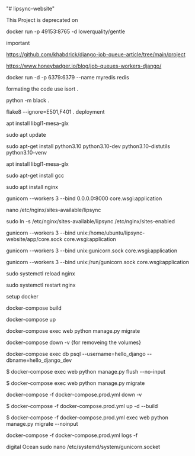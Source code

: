 "# lipsync-website" 




This Project is deprecated on

docker run -p 49153:8765 -d lowerquality/gentle


important

https://github.com/khabdrick/django-job-queue-article/tree/main/project

https://www.honeybadger.io/blog/job-queues-workers-django/

docker run -d -p 6379:6379 --name myredis redis

formating the code use
isort .

python -m black .

flake8 --ignore=E501,F401 .
deployment

apt install libgl1-mesa-glx

sudo apt update

sudo apt-get install python3.10 python3.10-dev python3.10-distutils python3.10-venv

apt install libgl1-mesa-glx

sudo apt-get install gcc

sudo apt install nginx

gunicorn --workers 3 --bind 0.0.0.0:8000 core.wsgi:application

nano /etc/nginx/sites-available/lipsync

sudo ln -s /etc/nginx/sites-available/lipsync /etc/nginx/sites-enabled


gunicorn --workers 3 --bind unix:/home/ubuntu/lipsync-website/app/core.sock core.wsgi:application

gunicorn --workers 3 --bind unix:gunicorn.sock core.wsgi:application

gunicorn --workers 3 --bind unix:/run/gunicorn.sock core.wsgi:application

sudo systemctl reload nginx

sudo systemctl restart nginx

setup docker

docker-compose build 

docker-compose up

docker-compose exec web python manage.py migrate 

docker-compose down -v {for removeing the volumes}

docker-compose exec db psql --username=hello_django --dbname=hello_django_dev

$ docker-compose exec web python manage.py flush --no-input

$ docker-compose exec web python manage.py migrate

docker-compose -f docker-compose.prod.yml down -v

$ docker-compose -f docker-compose.prod.yml up -d --build

$ docker-compose -f docker-compose.prod.yml exec web python manage.py migrate --noinput

 docker-compose -f docker-compose.prod.yml logs -f


digital Ocean
sudo nano /etc/systemd/system/gunicorn.socket